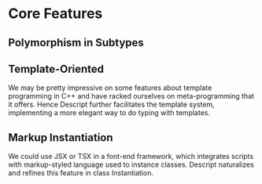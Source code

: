 # Core Features

## Polymorphism in Subtypes


## Template-Oriented
We may be pretty impressive on some features about template programming in C++ and have racked ourselves on meta-programming that it offers. Hence Descript further facilitates the template system, implementing a more elegant way to do typing with templates.

## Markup Instantiation
We could use JSX or TSX in a font-end framework, which integrates scripts with markup-styled language used to instance classes. Descript naturalizes and refines this feature in class Instantiation.